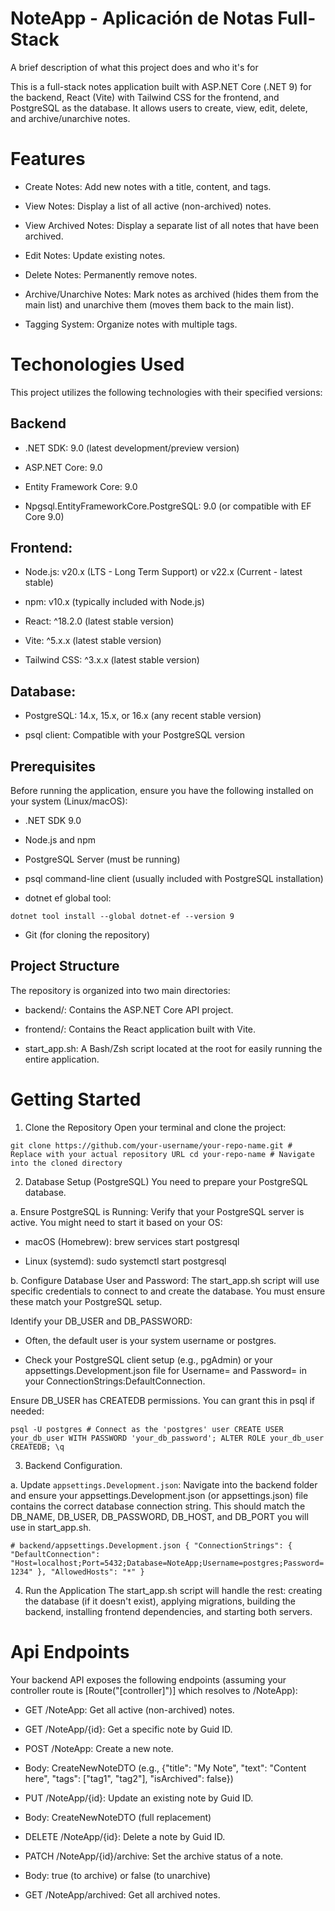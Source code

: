# NoteApp - Aplicación de Notas Full-Stack

A brief description of what this project does and who it's for

This is a full-stack notes application built with ASP.NET Core (.NET 9) for the backend, React (Vite) with Tailwind CSS for the frontend, and PostgreSQL as the database. It allows users to create, view, edit, delete, and archive/unarchive notes.


# Features

- Create Notes: Add new notes with a title, content, and tags.

- View Notes: Display a list of all active (non-archived) notes.

- View Archived Notes: Display a separate list of all notes that have been archived.

- Edit Notes: Update existing notes.

- Delete Notes: Permanently remove notes.

- Archive/Unarchive Notes: Mark notes as archived (hides them from the main list) and unarchive them (moves them back to the main list).

- Tagging System: Organize notes with multiple tags.


# Techonologies Used
This project utilizes the following technologies with their specified versions:

## Backend

- .NET SDK: 9.0 (latest development/preview version)

- ASP.NET Core: 9.0

- Entity Framework Core: 9.0

- Npgsql.EntityFrameworkCore.PostgreSQL: 9.0 (or compatible with EF Core 9.0)

## Frontend:

- Node.js: v20.x (LTS - Long Term Support) or v22.x (Current - latest stable)

- npm: v10.x (typically included with Node.js)

- React: ^18.2.0 (latest stable version)

- Vite: ^5.x.x (latest stable version)

- Tailwind CSS: ^3.x.x (latest stable version)

## Database:

- PostgreSQL: 14.x, 15.x, or 16.x (any recent stable version)

- psql client: Compatible with your PostgreSQL version
## Prerequisites

Before running the application, ensure you have the following installed on your system (Linux/macOS):

- .NET SDK 9.0

- Node.js and npm

- PostgreSQL Server (must be running)

- psql command-line client (usually included with PostgreSQL installation)

- dotnet ef global tool:

`dotnet tool install --global dotnet-ef --version 9`

- Git (for cloning the repository)
## Project Structure
The repository is organized into two main directories:

- backend/: Contains the ASP.NET Core API project.

- frontend/: Contains the React application built with Vite.

- start_app.sh: A Bash/Zsh script located at the root for easily running the entire application.


# Getting Started

1. Clone the Repository
Open your terminal and clone the project:

`git clone https://github.com/your-username/your-repo-name.git # Replace with your actual repository URL
cd your-repo-name # Navigate into the cloned directory`

2. Database Setup (PostgreSQL) 
You need to prepare your PostgreSQL database.

a. Ensure PostgreSQL is Running:
Verify that your PostgreSQL server is active. You might need to start it based on your OS:

- macOS (Homebrew): brew services start postgresql

- Linux (systemd): sudo systemctl start postgresql

b. Configure Database User and Password:
The start_app.sh script will use specific credentials to connect to and create the database. You must ensure these match your PostgreSQL setup.

Identify your DB_USER and DB_PASSWORD:

- Often, the default user is your system username or postgres.

- Check your PostgreSQL client setup (e.g., pgAdmin) or your appsettings.Development.json file for Username= and Password= in your ConnectionStrings:DefaultConnection.

Ensure DB_USER has CREATEDB permissions. You can grant this in psql if needed:

`psql -U postgres # Connect as the 'postgres' user
CREATE USER your_db_user WITH PASSWORD 'your_db_password';
ALTER ROLE your_db_user CREATEDB;
\q`

3. Backend Configuration.

a. Update `appsettings.Development.json`:
Navigate into the backend folder and ensure your appsettings.Development.json (or appsettings.json) file contains the correct database connection string. This should match the DB_NAME, DB_USER, DB_PASSWORD, DB_HOST, and DB_PORT you will use in start_app.sh.

` # backend/appsettings.Development.json
{
  "ConnectionStrings": {
    "DefaultConnection": "Host=localhost;Port=5432;Database=NoteApp;Username=postgres;Password=1234"
  },
  "AllowedHosts": "*"
} `

4. Run the Application
The start_app.sh script will handle the rest: creating the database (if it doesn't exist), applying migrations, building the backend, installing frontend dependencies, and starting both servers.
# Api Endpoints
Your backend API exposes the following endpoints (assuming your controller route is [Route("[controller]")] which resolves to /NoteApp):

- GET /NoteApp: Get all active (non-archived) notes.

- GET /NoteApp/{id}: Get a specific note by Guid ID.

- POST /NoteApp: Create a new note.

- Body: CreateNewNoteDTO (e.g., {"title": "My Note", "text": "Content here", "tags": ["tag1", "tag2"], "isArchived": false})

- PUT /NoteApp/{id}: Update an existing note by Guid ID.

- Body: CreateNewNoteDTO (full replacement)

- DELETE /NoteApp/{id}: Delete a note by Guid ID.

- PATCH /NoteApp/{id}/archive: Set the archive status of a note.

- Body: true (to archive) or false (to unarchive)

- GET /NoteApp/archived: Get all archived notes.